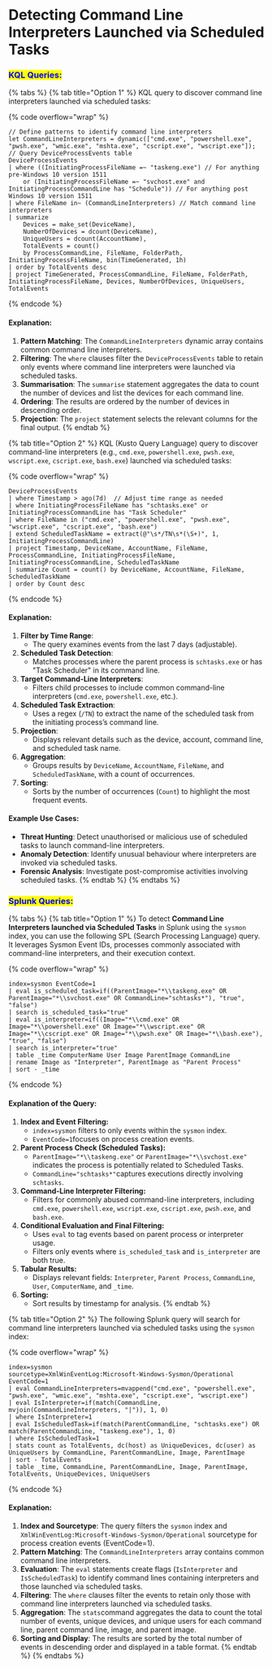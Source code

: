 # Detecting Command Line Interpreters Launched via Scheduled Tasks

### <mark style="color:blue;">KQL Queries:</mark>&#x20;

{% tabs %}
{% tab title="Option 1" %}
KQL query to discover command line interpreters launched via scheduled tasks:

{% code overflow="wrap" %}
```kusto
// Define patterns to identify command line interpreters
let CommandLineInterpreters = dynamic(["cmd.exe", "powershell.exe", "pwsh.exe", "wmic.exe", "mshta.exe", "cscript.exe", "wscript.exe"]);
// Query DeviceProcessEvents table
DeviceProcessEvents
| where ((InitiatingProcessFileName =~ "taskeng.exe") // For anything pre-Windows 10 version 1511
    or (InitiatingProcessFileName =~ "svchost.exe" and InitiatingProcessCommandLine has "Schedule")) // For anything post Windows 10 version 1511
| where FileName in~ (CommandLineInterpreters) // Match command line interpreters
| summarize
    Devices = make_set(DeviceName),
    NumberOfDevices = dcount(DeviceName),
    UniqueUsers = dcount(AccountName),
    TotalEvents = count()
    by ProcessCommandLine, FileName, FolderPath, InitiatingProcessFileName, bin(TimeGenerated, 1h)
| order by TotalEvents desc
| project TimeGenerated, ProcessCommandLine, FileName, FolderPath, InitiatingProcessFileName, Devices, NumberOfDevices, UniqueUsers, TotalEvents

```
{% endcode %}

#### Explanation:

1. **Pattern Matching**: The `CommandLineInterpreters` dynamic array contains common command line interpreters.
2. **Filtering**: The `where` clauses filter the `DeviceProcessEvents` table to retain only events where command line interpreters were launched via scheduled tasks.
3. **Summarisation**: The `summarise` statement aggregates the data to count the number of devices and list the devices for each command line.
4. **Ordering**: The results are ordered by the number of devices in descending order.
5. **Projection**: The `project` statement selects the relevant columns for the final output.
{% endtab %}

{% tab title="Option 2" %}
KQL (Kusto Query Language) query to discover command-line interpreters (e.g., `cmd.exe`, `powershell.exe`, `pwsh.exe`, `wscript.exe`, `cscript.exe`, `bash.exe`) launched via scheduled tasks:

{% code overflow="wrap" %}
```kusto
DeviceProcessEvents
| where Timestamp > ago(7d)  // Adjust time range as needed
| where InitiatingProcessFileName has "schtasks.exe" or InitiatingProcessCommandLine has "Task Scheduler"
| where FileName in ("cmd.exe", "powershell.exe", "pwsh.exe", "wscript.exe", "cscript.exe", "bash.exe")
| extend ScheduledTaskName = extract(@"\s*/TN\s*(\S+)", 1, InitiatingProcessCommandLine)
| project Timestamp, DeviceName, AccountName, FileName, ProcessCommandLine, InitiatingProcessFileName, InitiatingProcessCommandLine, ScheduledTaskName
| summarize Count = count() by DeviceName, AccountName, FileName, ScheduledTaskName
| order by Count desc
```
{% endcode %}

#### Explanation:

1. **Filter by Time Range**:
   * The query examines events from the last 7 days (adjustable).
2. **Scheduled Task Detection**:
   * Matches processes where the parent process is `schtasks.exe` or has "Task Scheduler" in its command line.
3. **Target Command-Line Interpreters**:
   * Filters child processes to include common command-line interpreters (`cmd.exe`, `powershell.exe`, etc.).
4. **Scheduled Task Extraction**:
   * Uses a regex (`/TN`) to extract the name of the scheduled task from the initiating process’s command line.
5. **Projection**:
   * Displays relevant details such as the device, account, command line, and scheduled task name.
6. **Aggregation**:
   * Groups results by `DeviceName`, `AccountName`, `FileName`, and `ScheduledTaskName`, with a count of occurrences.
7. **Sorting**:
   * Sorts by the number of occurrences (`Count`) to highlight the most frequent events.

#### Example Use Cases:

* **Threat Hunting**: Detect unauthorised or malicious use of scheduled tasks to launch command-line interpreters.
* **Anomaly Detection**: Identify unusual behaviour where interpreters are invoked via scheduled tasks.
* **Forensic Analysis**: Investigate post-compromise activities involving scheduled tasks.
{% endtab %}
{% endtabs %}

### <mark style="color:blue;">Splunk Queries:</mark>

{% tabs %}
{% tab title="Option 1" %}
To detect **Command Line Interpreters launched via Scheduled Tasks** in Splunk using the `sysmon` index, you can use the following  SPL (Search Processing Language) query. It leverages Sysmon Event IDs, processes commonly associated with command-line interpreters, and their execution context.

{% code overflow="wrap" %}
```kusto
index=sysmon EventCode=1 
| eval is_scheduled_task=if((ParentImage="*\\taskeng.exe" OR ParentImage="*\\svchost.exe" OR CommandLine="schtasks*"), "true", "false")
| search is_scheduled_task="true"
| eval is_interpreter=if((Image="*\\cmd.exe" OR Image="*\\powershell.exe" OR Image="*\\wscript.exe" OR Image="*\\cscript.exe" OR Image="*\\pwsh.exe" OR Image="*\\bash.exe"), "true", "false")
| search is_interpreter="true"
| table _time ComputerName User Image ParentImage CommandLine
| rename Image as "Interpreter", ParentImage as "Parent Process"
| sort - _time
```
{% endcode %}

#### Explanation of the Query:

1. **Index and Event Filtering:**
   * `index=sysmon` filters to only events within the `sysmon` index.
   * `EventCode=1`focuses on process creation events.
2. **Parent Process Check (Scheduled Tasks):**
   * `ParentImage="*\\taskeng.exe"` or `ParentImage="*\\svchost.exe"` indicates the process is potentially related to Scheduled Tasks.
   * `CommandLine="schtasks*"`captures executions directly involving `schtasks`.
3. **Command-Line Interpreter Filtering:**
   * Filters for commonly abused command-line interpreters, including `cmd.exe`, `powershell.exe`, `wscript.exe`, `cscript.exe`, `pwsh.exe`, and `bash.exe`.
4. **Conditional Evaluation and Final Filtering:**
   * Uses `eval` to tag events based on parent process or interpreter usage.
   * Filters only events where `is_scheduled_task` and `is_interpreter` are both true.
5. **Tabular Results:**
   * Displays relevant fields: `Interpreter`, `Parent Process`, `CommandLine`, `User`, `ComputerName`, and `_time`.
6. **Sorting:**
   * Sort results by timestamp for analysis.
{% endtab %}

{% tab title="Option 2" %}
The following Splunk query will search for command line interpreters launched via scheduled tasks using the `sysmon` index:

{% code overflow="wrap" %}
```kusto
index=sysmon
sourcetype=XmlWinEventLog:Microsoft-Windows-Sysmon/Operational
EventCode=1
| eval CommandLineInterpreters=mvappend("cmd.exe", "powershell.exe", "pwsh.exe", "wmic.exe", "mshta.exe", "cscript.exe", "wscript.exe")
| eval IsInterpreter=if(match(CommandLine, mvjoin(CommandLineInterpreters, "|")), 1, 0)
| where IsInterpreter=1
| eval IsScheduledTask=if(match(ParentCommandLine, "schtasks.exe") OR match(ParentCommandLine, "taskeng.exe"), 1, 0)
| where IsScheduledTask=1
| stats count as TotalEvents, dc(host) as UniqueDevices, dc(user) as UniqueUsers by CommandLine, ParentCommandLine, Image, ParentImage
| sort - TotalEvents
| table _time, CommandLine, ParentCommandLine, Image, ParentImage, TotalEvents, UniqueDevices, UniqueUsers
```
{% endcode %}

#### Explanation:

1. **Index and Sourcetype**: The query filters the `sysmon` index and `XmlWinEventLog:Microsoft-Windows-Sysmon/Operational` sourcetype for process creation events (EventCode=1).
2. **Pattern Matching**: The `CommandLineInterpreters` array contains common command line interpreters.
3. **Evaluation**: The `eval` statements create flags (`IsInterpreter` and `IsScheduledTask`) to identify command lines containing interpreters and those launched via scheduled tasks.
4. **Filtering**: The `where` clauses filter the events to retain only those with command line interpreters launched via scheduled tasks.
5. **Aggregation**: The `stats`command aggregates the data to count the total number of events, unique devices, and unique users for each command line, parent command line, image, and parent image.
6. **Sorting and Display**: The results are sorted by the total number of events in descending order and displayed in a table format.
{% endtab %}
{% endtabs %}


